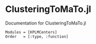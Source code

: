 # ClusteringToMaTo.jl

Documentation for ClusteringToMaTo.jl

```@autodocs
Modules = [KPLMCenters]
Order   = [:type, :function]
```
